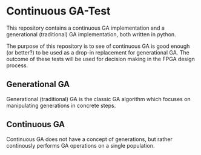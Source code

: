 # Continuous GA-Test

This repository contains a continuous GA implementation and a generational (traditional) GA implementation, both written in python.

The purpose of this repository is to see of continuous GA is good enough (or better?) to be used as a drop-in replacement for generational GA.
The outcome of  these tests will be used for decision making in the FPGA design process.


## Generational GA

Generational (traditional) GA is the classic GA algorithm which focuses on manipulating generations in concrete steps.

## Continuous GA

Continuous GA does not have a concept of generations, but rather continously performs GA operations on a single population.
